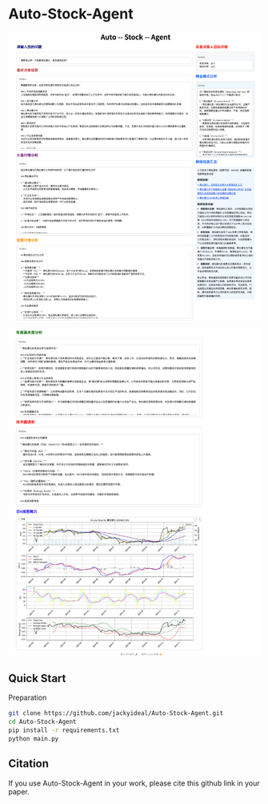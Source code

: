 # Auto-Stock-Agent

<p align="center">
    <img src="assets/auto-stock-agent-case.png" width="800"/>
<p>

<p align="center">
    <img src="assets/auto-stock-agent-case1.png" width="800"/>
<p>


## Quick Start

Preparation

```bash
git clone https://github.com/jackyideal/Auto-Stock-Agent.git
cd Auto-Stock-Agent
pip install -r requirements.txt
python main.py
```


## Citation

If you use Auto-Stock-Agent in your work, please cite this github link in your paper.

